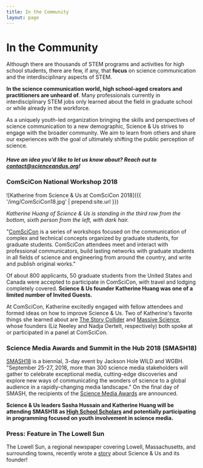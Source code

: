 ```yaml
---
title: In the Community
layout: page
---
```


# In the Community

Although there are thousands of STEM programs and activities for high school students, there are few, if any, that **focus** on science communication and the interdisciplinary aspects of STEM.

**In the science communication world, high school-aged creators and practitioners are unheard of**. Many professionals currently in interdisciplinary STEM jobs only learned about the field in graduate school or while already in the workforce.

As a uniquely youth-led organization bringing the skills and perspectives of science communication to a new demographic, Science & Us strives to engage with the broader community. We aim to learn from others and share our experiences with the goal of ultimately shifting the public perception of science.

##### Have an idea you'd like to let us know about? Reach out to [contact@scienceandus.org](mailto:contact@scienceandus.org)!

### ComSciCon National Workshop 2018

![Katherine from Science & Us at ComSciCon 2018]({{ '/img/ComSciCon18.jpg' | prepend:site.url }})

*Katherine Huang of Science & Us is standing in the third row from the bottom, sixth person from the left, with dark hair.*

"[ComSciCon](https://comscicon.com/) is a series of workshops focused on the communication of complex and technical concepts organized by graduate students, for graduate students.  ComSciCon attendees meet and interact with professional communicators, build lasting networks with graduate students in all fields of science and engineering from around the country, and write and publish original works."

Of about 800 applicants, 50 graduate students from the United States and Canada were accepted to participate in ComSciCon, with travel and lodging completely covered. **Science & Us founder Katherine Huang was one of a limited number of Invited Guests.**

At ComSciCon, Katherine excitedly engaged with fellow attendees and formed ideas on how to improve Science & Us. Two of Katherine's favorite things she learned about are [The Story Collider](https://www.storycollider.org/) and [Massive Science](https://massivesci.com/), whose founders (Liz Neeley and Nadja Oertelt, respectively) both spoke at or participated in a panel at ComSciCon.

### Science Media Awards and Summit in the Hub 2018 (SMASH18)

[SMASH18](https://www.sciencemediasummit.org/) is a biennial, 3-day event by Jackson Hole WILD and WGBH. "September 25-27, 2018, more than 300 science media stakeholders will gather to celebrate exceptional media, cutting-edge discoveries and explore new ways of communicating the wonders of science to a global audience in a rapidly-changing media landscape." On the final day of SMASH, the recipients of the [Science Media Awards](https://www.sciencemediasummit.org/2018-categories.html) are announced.

**Science & Us leaders Sasha Hussain and Katherine Huang will be attending SMASH18 as [High School Scholars](https://www.sciencemediasummit.org/2018-fellows.html) and potentially participating in programming focused on youth involvement in science media.**

### Press: Feature in The Lowell Sun

The Lowell Sun, a regional newspaper covering Lowell, Massachusetts, and surrounding towns, recently wrote a [story](http://lowellsun.com/news/ci_32028252/huang-stirs-change-by-making-science-and-humanities) about Science & Us and its founder!